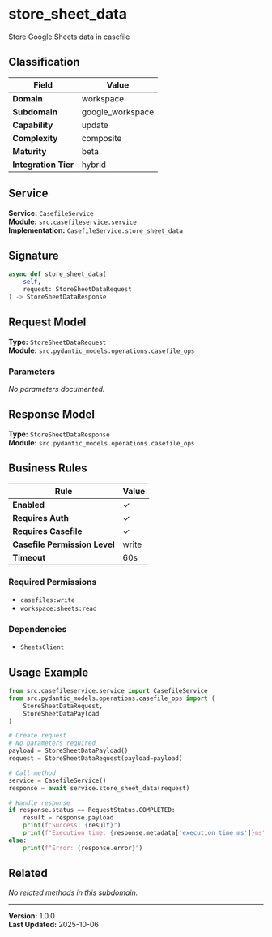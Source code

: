 # store_sheet_data

Store Google Sheets data in casefile

## Classification

| Field | Value |
|-------|-------|
| **Domain** | workspace |
| **Subdomain** | google_workspace |
| **Capability** | update |
| **Complexity** | composite |
| **Maturity** | beta |
| **Integration Tier** | hybrid |

## Service

**Service:** `CasefileService`  
**Module:** `src.casefileservice.service`  
**Implementation:** `CasefileService.store_sheet_data`

## Signature

```python
async def store_sheet_data(
    self,
    request: StoreSheetDataRequest
) -> StoreSheetDataResponse
```

## Request Model

**Type:** `StoreSheetDataRequest`  
**Module:** `src.pydantic_models.operations.casefile_ops`

### Parameters

*No parameters documented.*


## Response Model

**Type:** `StoreSheetDataResponse`  
**Module:** `src.pydantic_models.operations.casefile_ops`

## Business Rules

| Rule | Value |
|------|-------|
| **Enabled** | ✓ |
| **Requires Auth** | ✓ |
| **Requires Casefile** | ✓ |
| **Casefile Permission Level** | write |
| **Timeout** | 60s |

### Required Permissions

- `casefiles:write`
- `workspace:sheets:read`

### Dependencies

- `SheetsClient`


## Usage Example

```python
from src.casefileservice.service import CasefileService
from src.pydantic_models.operations.casefile_ops import (
    StoreSheetDataRequest,
    StoreSheetDataPayload
)

# Create request
# No parameters required
payload = StoreSheetDataPayload()
request = StoreSheetDataRequest(payload=payload)

# Call method
service = CasefileService()
response = await service.store_sheet_data(request)

# Handle response
if response.status == RequestStatus.COMPLETED:
    result = response.payload
    print(f"Success: {result}")
    print(f"Execution time: {response.metadata['execution_time_ms']}ms")
else:
    print(f"Error: {response.error}")
```

## Related

*No related methods in this subdomain.*


---

**Version:** 1.0.0  
**Last Updated:** 2025-10-06
